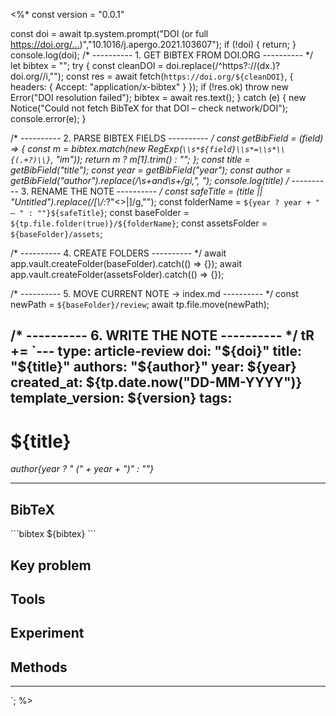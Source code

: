 <%*
const version = "0.0.1"

const doi = await tp.system.prompt("DOI (or full https://doi.org/…)","10.1016/j.apergo.2021.103607");
if (!doi) { return; }
console.log(doi);
/* ----------  1.  GET BIBTEX FROM DOI.ORG  ---------- */
let bibtex = "";
try {
  const cleanDOI = doi.replace(/^https?:\/\/(dx\.)?doi\.org\//i,"");
  const res      = await fetch(`https://doi.org/${cleanDOI}`, {
                       headers: { Accept: "application/x-bibtex" }
                     });
  if (!res.ok) throw new Error("DOI resolution failed");
  bibtex = await res.text();
} catch (e) {
  new Notice("Could not fetch BibTeX for that DOI – check network/DOI");
  console.error(e);
}

/* ----------  2.  PARSE BIBTEX FIELDS  ---------- */
const getBibField = (field) => {
  const m = bibtex.match(new RegExp(`\\s*${field}\\s*=\\s*\\{(.+?)\\}`, "im"));
  return m ? m[1].trim() : "";
};
const title  = getBibField("title");
const year   = getBibField("year");
const author = getBibField("author").replace(/\s+and\s+/gi,", ");
console.log(title)
/* ----------  3.  RENAME THE NOTE  ---------- */
const safeTitle = (title || "Untitled").replace(/[\\/:*?"<>|]/g,"");
const folderName  = `${year ? year + " – " : ""}${safeTitle}`;
const baseFolder = `${tp.file.folder(true)}/${folderName}`;
const assetsFolder = `${baseFolder}/assets`; 

/* ----------  4.  CREATE FOLDERS  ---------- */
await app.vault.createFolder(baseFolder).catch(() => {});
await app.vault.createFolder(assetsFolder).catch(() => {});

/* ----------  5.  MOVE CURRENT NOTE → index.md  ---------- */
const newPath = `${baseFolder}/review`; 
await tp.file.move(newPath);

/* ----------  6.  WRITE THE NOTE  ---------- */
tR += `---
type: article-review
doi: "${doi}"
title: "${title}"
authors: "${author}"
year: ${year}
created_at: ${tp.date.now("DD-MM-YYYY")}
template_version: ${version}
tags:
---

# ${title}
*${author}${year ? " (" + year + ")" : ""}*

---

## BibTeX
\`\`\`bibtex
${bibtex}
\`\`\`

## Key problem

## Tools

## Experiment

## Methods

---
`;
%>
